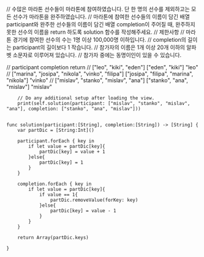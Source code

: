 
//        수많은 마라톤 선수들이 마라톤에 참여하였습니다. 단 한 명의 선수를 제외하고는 모든 선수가 마라톤을 완주하였습니다.
//        마라톤에 참여한 선수들의 이름이 담긴 배열 participant와 완주한 선수들의 이름이 담긴 배열 completion이 주어질 때, 완주하지 못한 선수의 이름을 return 하도록 solution 함수를 작성해주세요.
//        제한사항
//        마라톤 경기에 참여한 선수의 수는 1명 이상 100,000명 이하입니다.
//        completion의 길이는 participant의 길이보다 1 작습니다.
//        참가자의 이름은 1개 이상 20개 이하의 알파벳 소문자로 이루어져 있습니다.
//        참가자 중에는 동명이인이 있을 수 있습니다.
        
//        participant    completion    return
//        ["leo", "kiki", "eden"]    ["eden", "kiki"]    "leo"
//        ["marina", "josipa", "nikola", "vinko", "filipa"]    ["josipa", "filipa", "marina", "nikola"]    "vinko"
//        ["mislav", "stanko", "mislav", "ana"]    ["stanko", "ana", "mislav"]    "mislav"

        
        // Do any additional setup after loading the view.
        print(self.solution(participant: ["mislav", "stanko", "mislav", "ana"], completion: ["stanko", "ana", "mislav"]))


    func solution(participant:[String], completion:[String]) -> [String] {
        var partDic = [String:Int]()
        
        participant.forEach { key in
            if let value = partDic[key]{
                partDic[key] = value + 1
            }else{
                partDic[key] = 1
            }
        }
        
        completion.forEach { key in
            if let value = partDic[key]{
                if value == 1{
                    partDic.removeValue(forKey: key)
                }else{
                    partDic[key] = value - 1
                }
            }
        }
        
        return Array(partDic.keys)
        
    }
